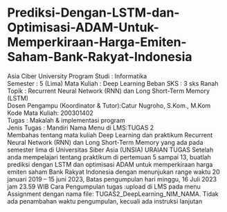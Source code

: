 # Prediksi-Dengan-LSTM-dan-Optimisasi-ADAM-Untuk-Memperkiraan-Harga-Emiten-Saham-Bank-Rakyat-Indonesia
Asia Ciber University
Program Studi   : Informatika	
Semester        : 5 (Lima)
Mata Kuliah	    : Deep Learning	
Beban SKS	      : 3 sks
Ranah Topik	    : Recurrent Neural Network (RNN) dan Long Short-Term Memory (LSTM)	
Dosen Pengampu (Koordinator & Tutor):Catur Nugroho, S.Kom., M.Kom
Kode Mata Kuliah: 200301402		
Tugas	: Makalah & implementasi program	
Jenis Tugas	    : Mandiri
Nama Menu di LMS:TUGAS 2		
Membahas tentang mata kuliah  Deep Learning dan praktikum Recurrent Neural Network (RNN) dan Long Short-Term Memory yang ada pada semester lima di Universitas Siber Asia (UNSIA)
URAIAN TUGAS
Setelah anda mempelajari tentang praktikum di pertemuan 5 sampai 13, buatlah prediksi dengan LSTM dan optimisasi ADAM untuk memperkiraan harga emiten saham Bank Rakyat Indonesia dengan menunjukan range waktu 20 januari 2019 – 15 juni 2023, 
Batas pengumpulan hari minggu, 16 Juli 2023 jam 23.59 WIB 
Cara Pengumpulan tugas :upload di LMS pada menu Assignment dengan nama file: TUGAS2_DeepLearning_NIM_NAMA.
Tidak ada penambahan waktu pengumpulan, kecuali ada instruksi lanjutan
